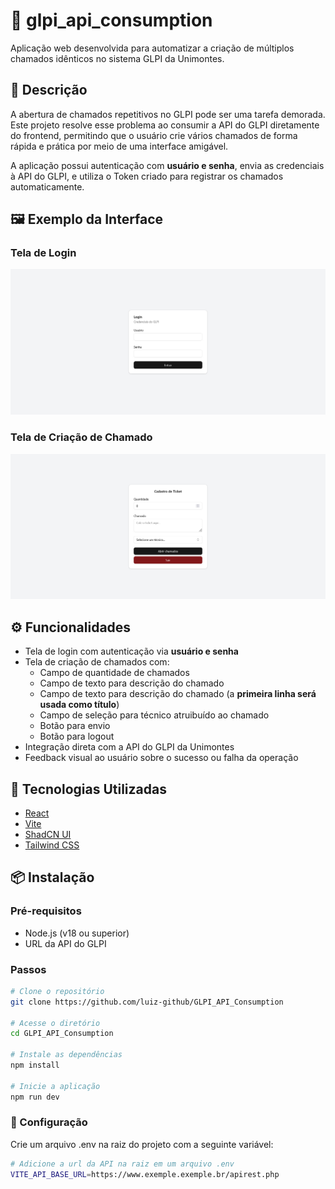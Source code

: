 # 📘 glpi_api_consumption

Aplicação web desenvolvida para automatizar a criação de múltiplos chamados idênticos no sistema GLPI da Unimontes.

## 🧾 Descrição

A abertura de chamados repetitivos no GLPI pode ser uma tarefa demorada. Este projeto resolve esse problema ao consumir a API do GLPI diretamente do frontend, permitindo que o usuário crie vários chamados de forma rápida e prática por meio de uma interface amigável.

A aplicação possui autenticação com **usuário e senha**, envia as credenciais à API do GLPI, e utiliza o Token criado para registrar os chamados automaticamente.

## 🖼️ Exemplo da Interface

### Tela de Login

![Login](./public/login.png)

### Tela de Criação de Chamado

![Cadastro de Ticket](./public/ticket.png)


## ⚙️ Funcionalidades

- Tela de login com autenticação via **usuário e senha**
- Tela de criação de chamados com:
  - Campo de quantidade de chamados
  - Campo de texto para descrição do chamado
  - Campo de texto para descrição do chamado (a **primeira linha será usada como título**)
  - Campo de seleção para técnico atruibuído ao chamado
  - Botão para envio
  - Botão para logout
- Integração direta com a API do GLPI da Unimontes
- Feedback visual ao usuário sobre o sucesso ou falha da operação

## 🚀 Tecnologias Utilizadas

- [React](https://reactjs.org/)
- [Vite](https://vitejs.dev/)
- [ShadCN UI](https://ui.shadcn.com/)
- [Tailwind CSS](https://tailwindcss.com/)

## 📦 Instalação

### Pré-requisitos

- Node.js (v18 ou superior)
- URL da API do GLPI

### Passos

```bash
# Clone o repositório
git clone https://github.com/luiz-github/GLPI_API_Consumption

# Acesse o diretório
cd GLPI_API_Consumption

# Instale as dependências
npm install

# Inicie a aplicação
npm run dev
```

### 🔐 Configuração

Crie um arquivo .env na raiz do projeto com a seguinte variável:

```bash
# Adicione a url da API na raiz em um arquivo .env
VITE_API_BASE_URL=https://www.exemple.exemple.br/apirest.php